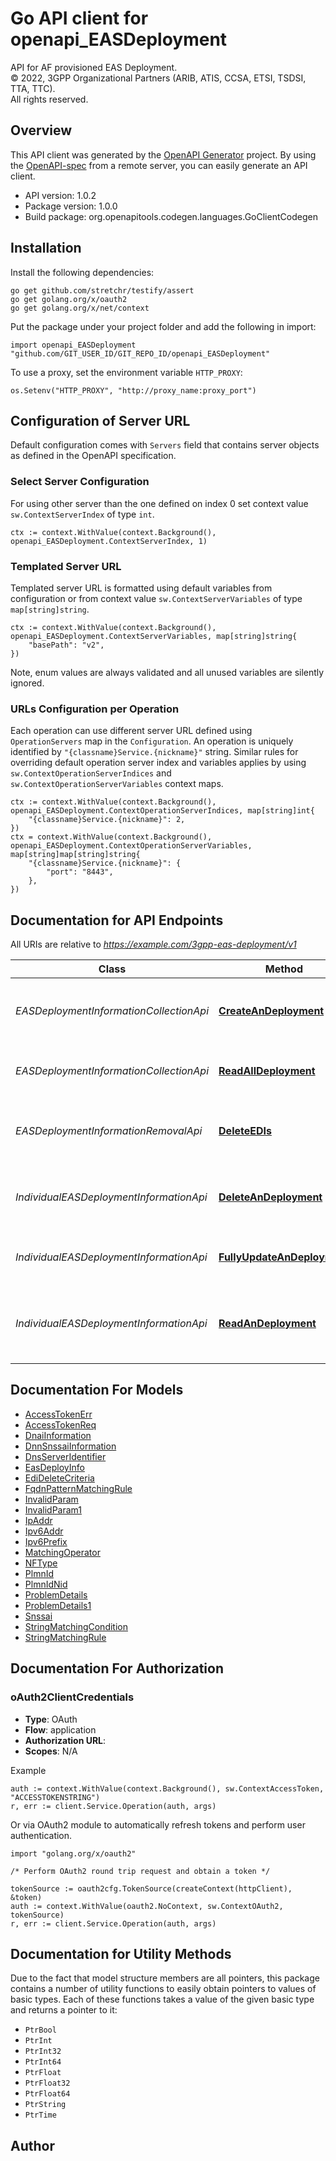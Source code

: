 # Go API client for openapi_EASDeployment

API for AF provisioned EAS Deployment.  
© 2022, 3GPP Organizational Partners (ARIB, ATIS, CCSA, ETSI, TSDSI, TTA, TTC).  
All rights reserved.


## Overview
This API client was generated by the [OpenAPI Generator](https://openapi-generator.tech) project.  By using the [OpenAPI-spec](https://www.openapis.org/) from a remote server, you can easily generate an API client.

- API version: 1.0.2
- Package version: 1.0.0
- Build package: org.openapitools.codegen.languages.GoClientCodegen

## Installation

Install the following dependencies:

```shell
go get github.com/stretchr/testify/assert
go get golang.org/x/oauth2
go get golang.org/x/net/context
```

Put the package under your project folder and add the following in import:

```golang
import openapi_EASDeployment "github.com/GIT_USER_ID/GIT_REPO_ID/openapi_EASDeployment"
```

To use a proxy, set the environment variable `HTTP_PROXY`:

```golang
os.Setenv("HTTP_PROXY", "http://proxy_name:proxy_port")
```

## Configuration of Server URL

Default configuration comes with `Servers` field that contains server objects as defined in the OpenAPI specification.

### Select Server Configuration

For using other server than the one defined on index 0 set context value `sw.ContextServerIndex` of type `int`.

```golang
ctx := context.WithValue(context.Background(), openapi_EASDeployment.ContextServerIndex, 1)
```

### Templated Server URL

Templated server URL is formatted using default variables from configuration or from context value `sw.ContextServerVariables` of type `map[string]string`.

```golang
ctx := context.WithValue(context.Background(), openapi_EASDeployment.ContextServerVariables, map[string]string{
	"basePath": "v2",
})
```

Note, enum values are always validated and all unused variables are silently ignored.

### URLs Configuration per Operation

Each operation can use different server URL defined using `OperationServers` map in the `Configuration`.
An operation is uniquely identified by `"{classname}Service.{nickname}"` string.
Similar rules for overriding default operation server index and variables applies by using `sw.ContextOperationServerIndices` and `sw.ContextOperationServerVariables` context maps.

```golang
ctx := context.WithValue(context.Background(), openapi_EASDeployment.ContextOperationServerIndices, map[string]int{
	"{classname}Service.{nickname}": 2,
})
ctx = context.WithValue(context.Background(), openapi_EASDeployment.ContextOperationServerVariables, map[string]map[string]string{
	"{classname}Service.{nickname}": {
		"port": "8443",
	},
})
```

## Documentation for API Endpoints

All URIs are relative to *https://example.com/3gpp-eas-deployment/v1*

Class | Method | HTTP request | Description
------------ | ------------- | ------------- | -------------
*EASDeploymentInformationCollectionApi* | [**CreateAnDeployment**](docs/EASDeploymentInformationCollectionApi.md#createandeployment) | **Post** /{afId}/eas-deployment-info | Create a new Individual EAS Deployment information resource.
*EASDeploymentInformationCollectionApi* | [**ReadAllDeployment**](docs/EASDeploymentInformationCollectionApi.md#readalldeployment) | **Get** /{afId}/eas-deployment-info | Read all EAS Deployment information for a given AF
*EASDeploymentInformationRemovalApi* | [**DeleteEDIs**](docs/EASDeploymentInformationRemovalApi.md#deleteedis) | **Post** /remove-edis | Remove EAS Deployment Information based on given criteria.
*IndividualEASDeploymentInformationApi* | [**DeleteAnDeployment**](docs/IndividualEASDeploymentInformationApi.md#deleteandeployment) | **Delete** /{afId}/eas-deployment-info/{easDeployInfoId} | Deletes an already existing EAS Deployment information resource
*IndividualEASDeploymentInformationApi* | [**FullyUpdateAnDeployment**](docs/IndividualEASDeploymentInformationApi.md#fullyupdateandeployment) | **Put** /{afId}/eas-deployment-info/{easDeployInfoId} | Fully updates/replaces an existing resource
*IndividualEASDeploymentInformationApi* | [**ReadAnDeployment**](docs/IndividualEASDeploymentInformationApi.md#readandeployment) | **Get** /{afId}/eas-deployment-info/{easDeployInfoId} | Read an active Individual EAS Deployment Information resource for the AF


## Documentation For Models

 - [AccessTokenErr](docs/AccessTokenErr.md)
 - [AccessTokenReq](docs/AccessTokenReq.md)
 - [DnaiInformation](docs/DnaiInformation.md)
 - [DnnSnssaiInformation](docs/DnnSnssaiInformation.md)
 - [DnsServerIdentifier](docs/DnsServerIdentifier.md)
 - [EasDeployInfo](docs/EasDeployInfo.md)
 - [EdiDeleteCriteria](docs/EdiDeleteCriteria.md)
 - [FqdnPatternMatchingRule](docs/FqdnPatternMatchingRule.md)
 - [InvalidParam](docs/InvalidParam.md)
 - [InvalidParam1](docs/InvalidParam1.md)
 - [IpAddr](docs/IpAddr.md)
 - [Ipv6Addr](docs/Ipv6Addr.md)
 - [Ipv6Prefix](docs/Ipv6Prefix.md)
 - [MatchingOperator](docs/MatchingOperator.md)
 - [NFType](docs/NFType.md)
 - [PlmnId](docs/PlmnId.md)
 - [PlmnIdNid](docs/PlmnIdNid.md)
 - [ProblemDetails](docs/ProblemDetails.md)
 - [ProblemDetails1](docs/ProblemDetails1.md)
 - [Snssai](docs/Snssai.md)
 - [StringMatchingCondition](docs/StringMatchingCondition.md)
 - [StringMatchingRule](docs/StringMatchingRule.md)


## Documentation For Authorization



### oAuth2ClientCredentials


- **Type**: OAuth
- **Flow**: application
- **Authorization URL**: 
- **Scopes**: N/A

Example

```golang
auth := context.WithValue(context.Background(), sw.ContextAccessToken, "ACCESSTOKENSTRING")
r, err := client.Service.Operation(auth, args)
```

Or via OAuth2 module to automatically refresh tokens and perform user authentication.

```golang
import "golang.org/x/oauth2"

/* Perform OAuth2 round trip request and obtain a token */

tokenSource := oauth2cfg.TokenSource(createContext(httpClient), &token)
auth := context.WithValue(oauth2.NoContext, sw.ContextOAuth2, tokenSource)
r, err := client.Service.Operation(auth, args)
```


## Documentation for Utility Methods

Due to the fact that model structure members are all pointers, this package contains
a number of utility functions to easily obtain pointers to values of basic types.
Each of these functions takes a value of the given basic type and returns a pointer to it:

* `PtrBool`
* `PtrInt`
* `PtrInt32`
* `PtrInt64`
* `PtrFloat`
* `PtrFloat32`
* `PtrFloat64`
* `PtrString`
* `PtrTime`

## Author




